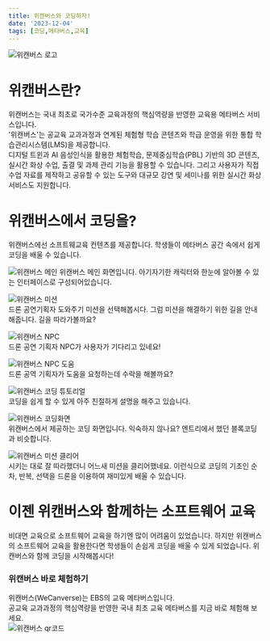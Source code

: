 ```yaml
---
title: 위캔버스와 코딩하자!
date: '2023-12-04'
tags: [코딩,메타버스,교육]
---  
```

![위캔버스 로고](https://www.wecanverse.co.kr/og_image.png)   
# 위캔버스란?   
위캔버스는 국내 최초로 국가수준 교육과정의 핵심역량을 반영한 교육용 메타버스 서비스입니다.   
'위캔버스'는 공교육 교과과정과 연계된 체험형 학습 콘텐츠와 학급 운영을 위한 통합 학습관리시스템(LMS)을 제공합니다.   
디지털 트윈과 AI 음성인식을 활용한 체험학습, 문제중심학습(PBL) 기반의 3D 콘텐츠, 실시간 화상 수업, 출결 및 과제 관리 기능을 활용할 수 있습니다. 그리고 사용자가 직접 수업 자료를 제작하고 공유할 수 있는 도구와 대규모 강연 및 세미나를 위한 실시간 화상 서비스도 지원합니다.   

# 위캔버스에서 코딩을?   
위캔버스에선 소프트웨교육 컨텐츠를 제공합니다. 학생들이 메타버스 공간 속에서 쉽게 코딩을 배울 수 있습니다.   

![위캔버스 메인](https://lh3.googleusercontent.com/pw/ADCreHfblM58s-UFn2JD-9usnLS6Dz3dr3xqw75Gjqx5TLD46DtK5-azuVrkZg81QlHgdQOXi-Oh2nscSdz0pKD-RVmbO0S5Ad3X_L5JqOT76iPdl9Bx1anLJM-Axb3WZoEVs4_htrO5PR7-NCZQHRPZR6ccdajrOmHBYf_X91bQwNwH2JGzxqbSDBzGagiweUwBu6ENBM9B3r5PhDgDL76ulMdxw3XEC0fKWPhSlZeOq2A29a7hTISQm0-8UujozXetHbrW4VGRy48RX5w4SV5vKSLBo8c4IY3pWZBFA7g_GOnDQiwoK_vEpMVIDN5xwRg4Ku-Y7t4lo6Sopy26FI6wA0DsCeMz8CDYt99TVOtmz5QzmvE960JZl7TN1BqcmuGg7z6SCZliCdUxyNs-jzEdg9exjD9OlRp1RqQdLBRsmRWxgA1KcNWu2z04CUyDBWehpFdgiCn_4bvLQ0SFvn2B3hM9k2t8m3U8RNq8LUfBYcfnJFU-m7mJSllnZ78xeWFYycSd0Osfy9-RtrJzzSQ9MtAo2gLnSmle-zi1NKWRZxIna_cesKJNLPH4C0vAR9o48R9tTMhDLmWIR-FsCq9CEftrKpznAqEGhN4ot95Cw-m5Byz_SpubsdqJNodOsy_s4qsJQonsx2b1RCLCFk6BD57QNXHnpQe-7Us9eAI_35-n5wiKzWqFfN6-mcOCAaOiPbCJ18zXZVmFQjbPVvVULCF7juri8xahhiGiMrbJRoAZqzNN0A39VPc3t4FAp3M5QjBIuaRmy3C28FkYa2wqEo0I6QQZZfzu31WtzMhQa2NQtCduAdpDSwm-HzgSwVXGSXVQ_Vft5-vTmSc89fLyLwvQ2WQByhAS01Ud8C3Al6PABTq8RXAc-NMV5Dj2WHUqBTGpeQ=w1716-h931-s-no-gm?authuser=0)
위캔버스 메인 화면입니다. 아기자기한 캐릭터와 한눈에 알아볼 수 있는 인터페이스로 구성되어있습니다.

![위캔버스 미션](https://lh3.googleusercontent.com/ir-TSq7vi39Tmt0aui-KsAhnAmB4HhLcVG7OVQzHvVt7EmGnmJKB5uMM3HKC3m9lSgLAlgtMZY21RqDsXWQJxBBny-qq2TRzPnA7O5fEXHc6cYhJWvinN2xF4pRPYo_kuw=w1280)     
드론 공연기획자 도와주기 미션을 선택해봅시다. 그럼 미션을 해결하기 위한 길을 안내해줍니다. 길을 따라가볼까요?   

![위캔버스 NPC](https://lh6.googleusercontent.com/_BgEXXOzaQyDyTcU3k0b-Bv8F0ffauDGTaZHZ5gzP-NoXSlMOSI3A1a-kJCTMtQkRe3h3dA0-l4dOwsE66NHox0xOnL0O6LRPzZs6PTypIbHgPC_1f74GdXQBGvA7z_YqA=w1280)   
드론 공연 기획자 NPC가 사용자가 기다리고 있네요!   

![위캔버스 NPC 도움](https://lh6.googleusercontent.com/YfDeW3Uneceg-zWqvulBAxt_eZsWQTDhPX1xOUxRYMbVqeVU0AfIBHo8sCot2oP2Visp5ujBD43C2BCyQS26hugFdBAtrxNFAeADrHCiXpwA0zQwfX16zuFtRJc2_oTgNw=w1280)   
드론 공역 기획자가 도움을 요청하는데 수락을 해볼까요?   

![위캔버스 코딩 튜토리얼](https://lh5.googleusercontent.com/PR2M-tvCshTzT1H3b4y1dTEx07uPBQJhvEERSX6wpqcLvQyxVjEYm_791vijM9eekMm8Bguhu6h8F2fCTachFhAMb6A2V5HHt-9prJNQuzgS9eXRgRFx78LjI177kZpEKA=w1280)   
코딩을 쉽게 할 수 있게 아주 친절하게 설명을 해주고 있습니다.   

![위캔버스 코딩화면](https://lh4.googleusercontent.com/n5_NekidesbFSUYQIoXCR0hTtUsYxHFk-pDmtpfPp-2E647Lk3DV2BJUAwaKqKD9Cl2I3devu4M-EjELKEUc8zo1UkOrHYVehxVX_EJqTAAoakqsLKkKtx6iuP1zMTqR9A=w1280)   
위캔버스에서 제공하는 코딩 화면입니다. 익숙하지 않나요? 엔트리에서 했던 블록코딩과 비슷합니다.   

![위캔버스 미션 클리어](https://lh4.googleusercontent.com/lUkjHseWh8uvpTZzKiCXPEb1f9gOv4Nc_BunEWmAKHWd6JeZP-fBP4spjLnM316N4cq73Fgj-tty6JResG3Q_gmMvk7jEnYv3r9SOJN5po2Acb3UHIopkHyrGjCjQs8=w1280)   
시키는 대로 잘 따라했더니 어느새 미션을 클리어했네요. 이런식으로 코딩의 기초인 순차, 반복, 선택을 드론을 이용하여 재미있게 배울 수 있습니다.   

# 이젠 위캔버스와 함께하는 소프트웨어 교육   
비대면 교육으로 소프트웨어 교육을 하기엔 많이 어려움이 있었습니다. 하지만 위캔버스의 소프트웨어 교육을 활용한다면 학생들이 손쉽게 코딩을 배울 수 있게 되었습니다. 위캔버스와 함께 코딩을 시작해봅시다!   

### 위캔버스 바로 체험하기
위캔버스(WeCanverse)는 EBS의 교육 메타버스입니다.    
공교육 교과과정의 핵심역량을 반영한 국내 최초 교육 메타버스를 지금 바로 체험해 보세요.   
![위캔버스 qr코드](https://lh6.googleusercontent.com/VGmsN1ZKU8xfs640FS4ocGwEA9sJGiH0Zaxo2IkkiFnLDA60mnbgSak_B_Evg6-ZwB57w3xKs-Eke4cOdZFOZRg=w1280)   




